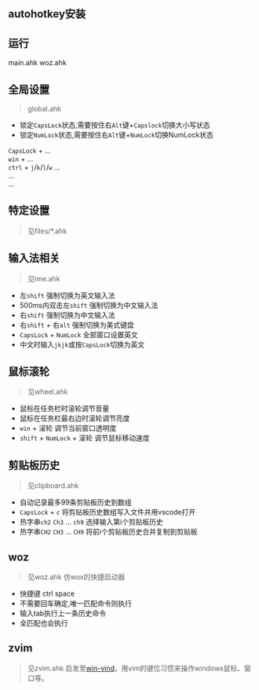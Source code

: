 ## autohotkey安装

## 运行
main.ahk
woz.ahk

## 全局设置
> global.ahk
- 锁定`CapsLock`状态,需要按住右`Alt`键+`Capslock`切换大小写状态
- 锁定`NumLock`状态,需要按住右`Alt`键+`NumLock`切换NumLock状态   

`CapsLock` + ...  
`win` + ...  
`ctrl` + `j`/`k`/`l`/`w` ...  
...  
...  


## 特定设置
> 见files/*.ahk

## 输入法相关
> 见ime.ahk
- 左`shift` 强制切换为英文输入法
- 500ms内双击左`shift` 强制切换为中文输入法
- 右`shift` 强制切换为中文输入法
- 右`shift` + 右`alt` 强制切换为美式键盘
- `CapsLock` + `NumLock` 全部窗口设置英文
- 中文时输入`jkjk`或按`CapsLock`切换为英文

## 鼠标滚轮
> 见wheel.ahk
- 鼠标在任务栏时滚轮调节音量
- 鼠标在任务栏最右边时滚轮调节亮度
- `win` + 滚轮 调节当前窗口透明度
- `shift` + `NumLock` + 滚轮 调节鼠标移动速度

## 剪贴板历史
> 见clipboard.ahk
- 自动记录最多99条剪贴板历史到数组
- `CapsLock` + `c` 将剪贴板历史数组写入文件并用vscode打开
- 热字串`ch2` `Ch3` ... `ch9` 选择输入第i个剪贴板历史
- 热字串`CH2` `CH3` ... `CH9` 将前i个剪贴板历史合并复制到剪贴板

## woz
> 见woz.ahk
仿wox的快捷启动器
- 快捷键 ctrl space
- 不需要回车确定,唯一匹配命令则执行
- 输入tab执行上一条历史命令
- 全匹配也会执行

## zvim
> 见zvim.ahk
> 启发至[win-vind](https://github.com/pit-ray/win-vind)，用vim的键位习惯来操作windows鼠标、窗口等。



